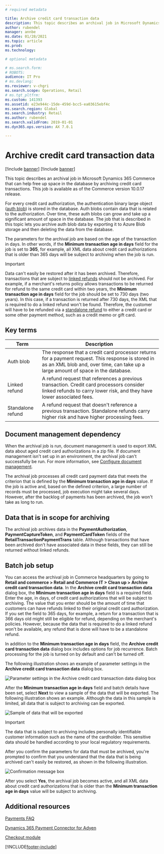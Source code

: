 ```yaml
---
# required metadata

title: Archive credit card transaction data
description: This topic describes an archival job in Microsoft Dynamics 365 Commerce that can help free up space in the database by archiving credit card transactions.
author: rubendel
manager: annbe
ms.date: 01/28/2021
ms.topic: article
ms.prod: 
ms.technology: 

# optional metadata

# ms.search.form: 
# ROBOTS: 
audience: IT Pro
# ms.devlang: 
ms.reviewer: v-chgri
ms.search.scope: Operations, Retail
# ms.tgt_pltfrm: 
ms.custom: 141393
ms.assetid: e23e944c-15de-459d-bcc5-ea03615ebf4c
ms.search.region: Global
ms.search.industry: Retail
ms.author: rubendel
ms.search.validFrom: 2019-01-01
ms.dyn365.ops.version: AX 7.0.1

---
```


# Archive credit card transaction data

[!include [banner](../includes/banner.md)]
[!include [banner](../includes/preview-banner.md)]

This topic describes an archival job in Microsoft Dynamics 365 Commerce that can help free up space in the database by archiving credit card transactions. This job is available as of the Commerce version 10.0.17 release.

For every credit card authorization, the authentication binary large object ([auth blob](#key-terms)) is stored in the database. Auth blobs contain data that is related to the authorization. Over time, these auth blobs can grow and take up a significant amount of space in the database. The job that is described in this topic lets you archive auth blob data by exporting it to Azure Blob storage and then deleting the data from the database.

The parameters for the archival job are based on the age of the transaction in days. In other words, if the **Minimum transaction age in days** field for the job is set to **365**, for example, all XML data about credit card authorizations that is older than 365 days will be subject to archiving when the job is run.

> [!IMPORTANT]
> Data can't easily be restored after it has been archived. Therefore, transactions that are subject to [linked refunds](#key-terms) should not be archived. For example, if a merchant's returns policy allows transactions to be returned for refund to the same credit card within two years, the **Minimum transaction age in days** field for the job should be set to 730 days (two years). In this case, if a transaction is returned after 730 days, the XML that is required to do a linked refund won't be found. Therefore, the customer will have to be refunded via a [standalone refund](#key-terms) to either a credit card or some other payment method, such as a credit memo or gift card.

## Key terms

| Term | Description |
|---|---|
| Auth blob | The response that a credit card processor returns for a payment request. This response is stored in as an XML blob and, over time, can take up a large amount of space in the database. |
| Linked refund | A refund request that references a previous transaction. Credit card processors consider linked refunds to carry lower risk, and they have lower associated fees. |
| Standalone refund | A refund request that doesn't reference a previous transaction. Standalone refunds carry higher risk and have higher processing fees. |

## Document management dependency

When the archival job is run, document management is used to export XML data about aged credit card authorizations in a zip file. If document management isn't set up in an environment, the archival job can't successfully be run. For more information, see [Configure document management](https://docs.microsoft.com/dynamics365/fin-ops-core/fin-ops/organization-administration/configure-document-management).

The archival job processes all credit card payment data that meets the criterion that is defined by the **Minimum transaction age in days** value. If the job is active and, based on the defined criterion, a large number of records must be processed, job execution might take several days. However, after the backlog of payments has been archived, the job won't take as long to run.

## Data that is in scope for archiving

The archival job archives data in the **PaymentAuthorization**, **PaymentCaptureToken**, and **PaymentCardToken** fields of the **RetailTransactionPaymentTrans** table. Although transactions that have been archived don't have associated data in these fields, they can still be returned without linked refunds.

## Batch job setup

You can access the archival job in Commerce headquarters by going to **Retail and commerce \> Retail and Commerce IT \> Clean up \> Archive credit card transaction data**. In the **Archive credit card transaction data** dialog box, the **Minimum transaction age in days** field is a required field. Enter the age, in days, of credit card authorizations that will be subject to archiving. The value that you enter should be the amount of time that customers can have refunds linked to their original credit card authorization. If you set the field to 365 days, for example, a return for a transaction that is 366 days old might still be eligible for refund, depending on the merchant's policies. However, because the data that is required to do a linked refund won't be available, any refund that is done will have to be a standalone refund.

In addition to the **Minimum transaction age in days** field, the **Archive credit card transaction data** dialog box includes options for job recurrence. Batch processing for the job is turned on by default and can't be turned off.

The following illustration shows an example of parameter settings in the **Archive credit card transaction data** dialog box.

![Parameter settings in the Archive credit card transaction data dialog box](media/PAYMENTS/Batch1.png)

After the **Minimum transaction age in days** field and batch details have been set, select **Next** to view a sample of the data that will be exported. The following illustration shows an example. Although the data in this sample is limited, all data that is subject to archiving can be exported.

![Sample of data that will be exported](media/PAYMENTS/Batch2.png)

> [!IMPORTANT]
> The data that is subject to archiving includes personally identifiable customer information such as the name of the cardholder. This sensitive data should be handled according to your local regulatory requirements.

After you confirm the parameters for data that must be archived, you're prompted to confirm that you understand that the data that is being archived can't easily be restored, as shown in the following illustration.

![Confirmation message box](media/PAYMENTS/Batch3.png)

After you select **Yes**, the archival job becomes active, and all XML data about credit card authorizations that is older than the **Minimum transaction age in days** value will be subject to archiving.

## Additional resources

[Payments FAQ](https://docs.microsoft.com/dynamics365/unified-operations/retail/dev-itpro/payments-retail)

[Dynamics 365 Payment Connector for Adyen](adyen-connector.md?tabs=8-1-3)

[Checkout module](../add-checkout-module.md)


[!INCLUDE[footer-include](../../includes/footer-banner.md)]